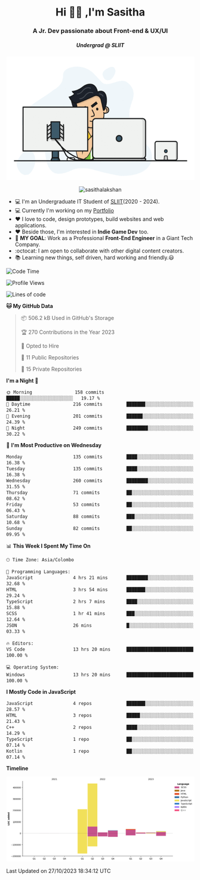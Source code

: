 
<h1 align="center">Hi 🙋‍♂️ ,I'm Sasitha</h1>
<h3 align="center">A Jr. Dev passionate about Front-end & UX/UI</h3>

<i><h5 align="center">Undergrad @ SLIIT</h5></i>

<p align="center">
  <img width="540" height="330" src="https://github.com/SasithaLakshan/SasithaLakshan/blob/main/dev.gif">
</p>
<p align="center"> <img src="https://komarev.com/ghpvc/?username=sasithalakshan&label=Profile%20views&color=0e75b6&style=flat" alt="sasithalakshan" /> </p>

- :computer: I'm an Undergraduate IT Student of [SLIIT](https://www.sliit.lk)(2020 - 2024).
- :computer: Currently I'm working on my <a href="https://SasithaLakshan.github.io" target="_blank">Portfolio</a>
- :heart: I love to code, design prototypes, build websites and web applications.
- :heart: Beside those, I'm interested in **Indie Game Dev** too.
- :electric_plug: **MY GOAL**: Work as a Professional **Front-End Engineer** in a Giant Tech Company.
- :octocat: I am open to collaborate with other digital content creators.
- :books: Learning new things, self driven, hard working and friendly.:smiley:
  
<!-- <h3 align="left">Tech Stack I'm Using</h3> -->

<!--START_SECTION:waka-->
![Code Time](http://img.shields.io/badge/Code%20Time-498%20hrs%2038%20mins-blue)

![Profile Views](http://img.shields.io/badge/Profile%20Views-0-blue)

![Lines of code](https://img.shields.io/badge/From%20Hello%20World%20I%27ve%20Written-741.3%20thousand%20lines%20of%20code-blue)

**🐱 My GitHub Data** 

> 📦 506.2 kB Used in GitHub's Storage 
 > 
> 🏆 270 Contributions in the Year 2023
 > 
> 💼 Opted to Hire
 > 
> 📜 11 Public Repositories 
 > 
> 🔑 15 Private Repositories 
 > 
**I'm a Night 🦉** 

```text
🌞 Morning                158 commits         █████░░░░░░░░░░░░░░░░░░░░   19.17 % 
🌆 Daytime                216 commits         ███████░░░░░░░░░░░░░░░░░░   26.21 % 
🌃 Evening                201 commits         ██████░░░░░░░░░░░░░░░░░░░   24.39 % 
🌙 Night                  249 commits         ████████░░░░░░░░░░░░░░░░░   30.22 % 
```
📅 **I'm Most Productive on Wednesday** 

```text
Monday                   135 commits         ████░░░░░░░░░░░░░░░░░░░░░   16.38 % 
Tuesday                  135 commits         ████░░░░░░░░░░░░░░░░░░░░░   16.38 % 
Wednesday                260 commits         ████████░░░░░░░░░░░░░░░░░   31.55 % 
Thursday                 71 commits          ██░░░░░░░░░░░░░░░░░░░░░░░   08.62 % 
Friday                   53 commits          ██░░░░░░░░░░░░░░░░░░░░░░░   06.43 % 
Saturday                 88 commits          ███░░░░░░░░░░░░░░░░░░░░░░   10.68 % 
Sunday                   82 commits          ██░░░░░░░░░░░░░░░░░░░░░░░   09.95 % 
```


📊 **This Week I Spent My Time On** 

```text
🕑︎ Time Zone: Asia/Colombo

💬 Programming Languages: 
JavaScript               4 hrs 21 mins       ████████░░░░░░░░░░░░░░░░░   32.68 % 
HTML                     3 hrs 54 mins       ███████░░░░░░░░░░░░░░░░░░   29.24 % 
TypeScript               2 hrs 7 mins        ████░░░░░░░░░░░░░░░░░░░░░   15.88 % 
SCSS                     1 hr 41 mins        ███░░░░░░░░░░░░░░░░░░░░░░   12.64 % 
JSON                     26 mins             █░░░░░░░░░░░░░░░░░░░░░░░░   03.33 % 

🔥 Editors: 
VS Code                  13 hrs 20 mins      █████████████████████████   100.00 % 

💻 Operating System: 
Windows                  13 hrs 20 mins      █████████████████████████   100.00 % 
```

**I Mostly Code in JavaScript** 

```text
JavaScript               4 repos             ███████░░░░░░░░░░░░░░░░░░   28.57 % 
HTML                     3 repos             █████░░░░░░░░░░░░░░░░░░░░   21.43 % 
C++                      2 repos             ████░░░░░░░░░░░░░░░░░░░░░   14.29 % 
TypeScript               1 repo              ██░░░░░░░░░░░░░░░░░░░░░░░   07.14 % 
Kotlin                   1 repo              ██░░░░░░░░░░░░░░░░░░░░░░░   07.14 % 
```



**Timeline**

![Lines of Code chart](https://raw.githubusercontent.com/SasithaLakshan/SasithaLakshan/main/assets/bar_graph.png)


 Last Updated on 27/10/2023 18:34:12 UTC
<!--END_SECTION:waka-->

